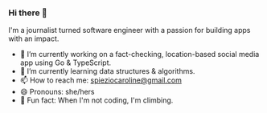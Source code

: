 ### Hi there 👋

I'm a journalist turned software engineer with a passion for building apps with an impact. 

- 🔭 I’m currently working on a fact-checking, location-based social media app using Go & TypeScript. 
- 🌱 I’m currently learning data structures & algorithms. 
- 📫 How to reach me: spieziocaroline@gmail.com 
- 😄 Pronouns: she/hers
- 🧗 Fun fact: When I'm not coding, I'm climbing. 

